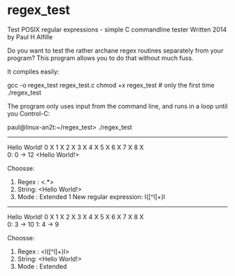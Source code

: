 regex_test
==========

Test POSIX regular expressions - simple C commandline tester
Written 2014 by Paul H Alfille

Do you want to test the rather archane regex routines separately from your program? 
This program allows you to do that without much fuss. 

It compiles easily:

  gcc -o regex_test regex_test.c
  chmod +x regex_test  # only the first time
  ./regex_test

The program only uses input from the command line, and runs in a loop until you Control-C:

paul@linux-an2t:~/regex_test> ./regex_test 

----------------------
Hello World!
0    X    1    X    2    X    3    X    4    X    5    X    6    X    7    X    8    X    
0:      0 -> 12  <Hello World!>

Choosse:
1. Regex : <.*>
2. String: <Hello World!>
3. Mode  :  Extended 
1
New regular expression: l([^l]+)l

----------------------
Hello World!
0    X    1    X    2    X    3    X    4    X    5    X    6    X    7    X    8    X    
0:      3 -> 10  <lo Worl>
1:      4 -> 9  <o Wor>

Choosse:
1. Regex : <l([^l]+)l>
2. String: <Hello World!>
3. Mode  :  Extended 
